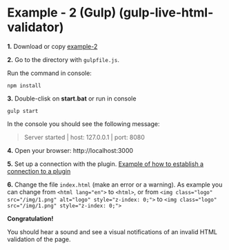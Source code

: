 # Example - 2 (Gulp) (gulp-live-html-validator)

**1.** Download or copy [example-2](https://github.com/Yuriy-Svetlov/gulp-live-html-validator/tree/main/documentation/examples/2)

**2.** Go to the directory with `gulpfile.js`.

Run the command in console: 

```shell
npm install
```

**3.** Double-clisk on **start.bat** or run in console 

```shell
gulp start
```
In the console you should see the following message:

> Server started | host: 127.0.0.1 | port: 8080


**4.** 
Open your browser: http://localhost:3000


**5.** Set up a connection with the plugin. [Example of how to establish a connection to a plugin](https://github.com/Yuriy-Svetlov/live-html-validator/tree/main/documentation/examples/%D1%81onnect_to_server)

**6.** Change the file `index.html` (make an error or a warning). As example you can change from `<html lang="en">` to `<html>`, or from `<img class="logo" src="/img/1.png" alt="logo" style="z-index: 0;">` to `<img class="logo" src="/img/1.png" style="z-index: 0;">`

**Congratulation!**

You should hear a sound and see a visual notifications of an invalid HTML validation of the page.
